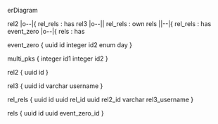 erDiagram

rel2 |o--|{ rel_rels : has 
rel3 |o--|| rel_rels : own
rels ||--|{ rel_rels : has 
event_zero |o--|{ rels : has 


event_zero {
  uuid id
  integer id2
  enum day
}

multi_pks {
  integer id1
  integer id2
}

rel2 {
  uuid id
}

rel3 {
  uuid id
  varchar username
}

rel_rels {
  uuid id
  uuid rel_id
  uuid rel2_id
  varchar rel3_username
}

rels {
  uuid id
  uuid event_zero_id
}

